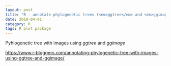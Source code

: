 ```yaml
---
layout: post
title: "R - annotate phylogenetic trees (<em>ggtree</em> and <em>ggimage</em>)"
date: 2018-04-01
category: R
tags: R plot package
---
```


Pyhlogenetic tree with images using <em>ggtree</em> and <em>ggimage</em>

https://www.r-bloggers.com/annotating-phylogenetic-tree-with-images-using-ggtree-and-ggimage/

